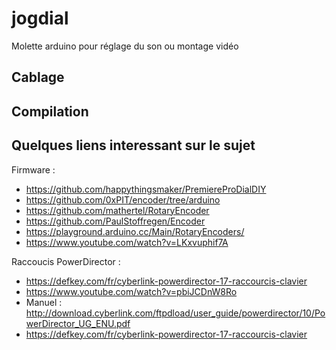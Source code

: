 # jogdial
Molette arduino pour réglage du son ou montage vidéo

## Cablage

## Compilation



## Quelques liens interessant sur le sujet

Firmware : 
- https://github.com/happythingsmaker/PremiereProDialDIY
- https://github.com/0xPIT/encoder/tree/arduino
- https://github.com/mathertel/RotaryEncoder
- https://github.com/PaulStoffregen/Encoder
- https://playground.arduino.cc/Main/RotaryEncoders/
- https://www.youtube.com/watch?v=LKxvuphif7A

Raccoucis PowerDirector : 
- https://defkey.com/fr/cyberlink-powerdirector-17-raccourcis-clavier
- https://www.youtube.com/watch?v=pbiJCDnW8Ro
- Manuel : http://download.cyberlink.com/ftpdload/user_guide/powerdirector/10/PowerDirector_UG_ENU.pdf
- https://defkey.com/fr/cyberlink-powerdirector-17-raccourcis-clavier
